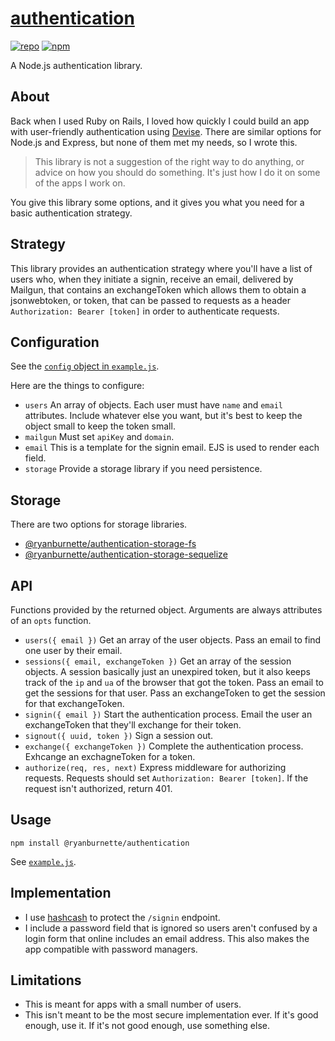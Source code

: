 # [authentication](https://github.com/ryanburnette/authentication)

[![repo](https://img.shields.io/badge/repository-Github-black.svg?style=flat-square)](https://github.com/ryanburnette/authentication)
[![npm](https://img.shields.io/badge/package-NPM-green.svg?style=flat-square)](https://www.npmjs.com/package/@ryanburnette/authentication)

A Node.js authentication library.

## About

Back when I used Ruby on Rails, I loved how quickly I could build an app with
user-friendly authentication using
[Devise](https://github.com/heartcombo/devise). There are similar options for
Node.js and Express, but none of them met my needs, so I wrote this.

> This library is not a suggestion of the right way to do anything, or advice on
> how you should do something. It's just how I do it on some of the apps I work
> on.

You give this library some options, and it gives you what you need for a basic
authentication strategy.

## Strategy

This library provides an authentication strategy where you'll have a list of
users who, when they initiate a signin, receive an email, delivered by Mailgun,
that contains an exchangeToken which allows them to obtain a jsonwebtoken, or
token, that can be passed to requests as a header
`Authorization: Bearer [token]` in order to authenticate requests.

## Configuration

See the
[`config` object in `example.js`](https://github.com/ryanburnette/authentication/blob/master/example/index.js#L8-L27).

Here are the things to configure:

- `users` An array of objects. Each user must have `name` and `email`
  attributes. Include whatever else you want, but it's best to keep the object
  small to keep the token small.
- `mailgun` Must set `apiKey` and `domain`.
- `email` This is a template for the signin email. EJS is used to render each
  field.
- `storage` Provide a storage library if you need persistence.

## Storage

There are two options for storage libraries.

- [@ryanburnette/authentication-storage-fs](https://github.com/ryanburnette/authentication-storage-fs)
- [@ryanburnette/authentication-storage-sequelize](https://github.com/ryanburnette/authentication-storage-sequelize)

## API

Functions provided by the returned object. Arguments are always attributes of an
`opts` function.

- `users({ email })` Get an array of the user objects. Pass an email to find one
  user by their email.
- `sessions({ email, exchangeToken })` Get an array of the session objects. A
  session basically just an unexpired token, but it also keeps track of the `ip`
  and `ua` of the browser that got the token. Pass an email to get the sessions
  for that user. Pass an exchangeToken to get the session for that
  exchangeToken.
- `signin({ email })` Start the authentication process. Email the user an
  exchangeToken that they'll exchange for their token.
- `signout({ uuid, token })` Sign a session out.
- `exchange({ exchangeToken })` Complete the authentication process. Exhcange an
  exchagneToken for a token.
- `authorize(req, res, next)` Express middleware for authorizing requests.
  Requests should set `Authorization: Bearer [token]`. If the request isn't
  authorized, return 401.

## Usage

```
npm install @ryanburnette/authentication
```

See
[`example.js`](https://github.com/ryanburnette/authentication/blob/master/example/index.js).

## Implementation

- I use [hashcash](https://github.com/ryanburnette/hashcash) to protect the
  `/signin` endpoint.
- I include a password field that is ignored so users aren't confused by a login
  form that online includes an email address. This also makes the app compatible
  with password managers.

## Limitations

- This is meant for apps with a small number of users.
- This isn't meant to be the most secure implementation ever. If it's good
  enough, use it. If it's not good enough, use something else.
